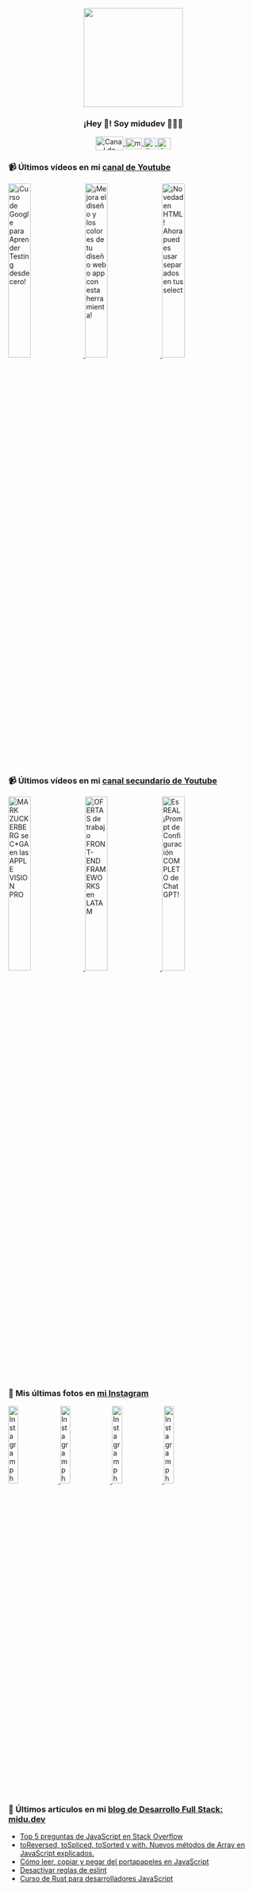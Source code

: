 <p align="center" width="300">
   <img align="center" width="200" src="https://user-images.githubusercontent.com/1561955/106762302-fda9de00-6635-11eb-99be-3ef744e60c0e.png" />
   <h3 align="center">¡Hey 👋! Soy midudev 👨🏻‍💻</h3>
</p>

<p align="center">
   <a href="https://twitch.tv/midudev" target="blank">
    <img align="center" src="https://upload.wikimedia.org/wikipedia/commons/c/ce/Twitch_logo_2019.svg" alt="Canal de Twitch de midudev" height="28px" width="56px" />
  </a>
  <span style="width: 8px;"> </span>
   <a href="https://youtube.com/midudev" target="blank">
    <img align="center" src="https://upload.wikimedia.org/wikipedia/commons/0/09/YouTube_full-color_icon_%282017%29.svg" alt="midudev" height="23px" width="33px" />
  </a>
  <span style="width: 8px;"> </span>
  <a href="https://instagram.com/midu.dev" target="blank">
    <img align="center" src="https://upload.wikimedia.org/wikipedia/commons/e/e7/Instagram_logo_2016.svg" alt="Canal de Instagram de midu.dev" height="23px" width="23px" />
  </a>
  <span style="width: 8px;"> </span>
  <a href="https://twitter.com/midudev" target="blank">
    <img align="center" src="https://upload.wikimedia.org/wikipedia/commons/thumb/6/6f/Logo_of_Twitter.svg/2491px-Logo_of_Twitter.svg.png" alt="Canal de Twitter de midudev" height="23px" width="28px" />
  </a>
</p>

### 📹 Últimos vídeos en mi [canal de Youtube](https://youtube.com/midudev?sub_confirmation=1)

<a href='https://youtu.be/tmRJ9GZhxqM' target='_blank'>
  <img width='30%' src='https://img.youtube.com/vi/tmRJ9GZhxqM/mqdefault.jpg' alt='¡Curso de Google para Aprender Testing desde cero!' />
</a>
<a href='https://youtu.be/e6bDFrxKYUE' target='_blank'>
  <img width='30%' src='https://img.youtube.com/vi/e6bDFrxKYUE/mqdefault.jpg' alt='¡Mejora el diseño y los colores de tu diseño web o app con esta herramienta!' />
</a>
<a href='https://youtu.be/_vwLo7ykQ2c' target='_blank'>
  <img width='30%' src='https://img.youtube.com/vi/_vwLo7ykQ2c/mqdefault.jpg' alt='¡Novedad en HTML! Ahora puedes usar separados en tus select' />
</a>

### 📹 Últimos vídeos en mi [canal secundario de Youtube](https://youtube.com/midulive?sub_confirmation=1)

<a href='https://youtu.be/r4nQJP9G6Os' target='_blank'>
  <img width='30%' src='https://img.youtube.com/vi/r4nQJP9G6Os/mqdefault.jpg' alt='MARK ZUCKERBERG se C*GA en las APPLE VISION PRO' />
</a>
<a href='https://youtu.be/BhEuYUcdM4c' target='_blank'>
  <img width='30%' src='https://img.youtube.com/vi/BhEuYUcdM4c/mqdefault.jpg' alt='OFERTAS de trabajo FRONT-END FRAMEWORKS en LATAM' />
</a>
<a href='https://youtu.be/HLrwoXCEZdo' target='_blank'>
  <img width='30%' src='https://img.youtube.com/vi/HLrwoXCEZdo/mqdefault.jpg' alt='Es REAL ¡Prompt de Configuración COMPLETO de ChatGPT!' />
</a>

### 📸 Mis últimas fotos en [mi Instagram](https://instagram.com/midu.dev)

<a href='https://instagram.com/p/C0CN7G_tqtL' target='_blank'>
  <img width='20%' src='https://instagram.flba2-1.fna.fbcdn.net/v/t51.2885-15/404570989_310584011839619_4181433579164759611_n.jpg?stp=dst-jpg_e15_fr_p1080x1080&_nc_ht=instagram.flba2-1.fna.fbcdn.net&_nc_cat=111&_nc_ohc=1mAyVBab7j0AX_folGw&edm=APU89FABAAAA&ccb=7-5&oh=00_AfAJTZlayjLqQQp_3puAsb8O4kGfDSYbma_-qaX2Lb9RTw&oe=65CF7E9B&_nc_sid=bc0c2c' alt='Instagram photo' />
</a>
<a href='https://instagram.com/p/C3VSEZvNqlC' target='_blank'>
  <img width='20%' src='https://instagram.flba2-1.fna.fbcdn.net/v/t51.2885-15/427338203_2033605887021145_1626697539534642786_n.jpg?stp=dst-jpg_e15&_nc_ht=instagram.flba2-1.fna.fbcdn.net&_nc_cat=101&_nc_ohc=hzIrWPP2iUoAX9zmnI9&edm=APU89FABAAAA&ccb=7-5&oh=00_AfBfY_09qBzkdiPN17eW1UnEiw4xgQUDUYiXICmBAf2GGA&oe=65CF13E0&_nc_sid=bc0c2c' alt='Instagram photo' />
</a>
<a href='https://instagram.com/p/C3TLiTDNmHW' target='_blank'>
  <img width='20%' src='https://instagram.flba2-1.fna.fbcdn.net/v/t51.2885-15/426720721_760633458949928_956968583434505166_n.jpg?stp=dst-jpg_e15&_nc_ht=instagram.flba2-1.fna.fbcdn.net&_nc_cat=108&_nc_ohc=lyw7H4_5VEgAX8MmxEn&edm=APU89FABAAAA&ccb=7-5&oh=00_AfChRLVJm5CU704BDg0xFjRgAu2FhUMBNAUjfFAwK6LTow&oe=65CEF319&_nc_sid=bc0c2c' alt='Instagram photo' />
</a>
<a href='https://instagram.com/p/C3QSejhtXk9' target='_blank'>
  <img width='20%' src='https://instagram.flba2-1.fna.fbcdn.net/v/t51.2885-15/427492380_1092934558524727_1832270318537251419_n.jpg?stp=dst-jpg_e15&_nc_ht=instagram.flba2-1.fna.fbcdn.net&_nc_cat=107&_nc_ohc=Nu6jbOlDziQAX8Tcfx3&edm=APU89FABAAAA&ccb=7-5&oh=00_AfAs9k8YbiXgtW9zzIYS4HYxJiJ_6lcxbK1gioXahDqO7g&oe=65CEF2ED&_nc_sid=bc0c2c' alt='Instagram photo' />
</a>

### 📝 Últimos artículos en mi [blog de Desarrollo Full Stack: midu.dev](https://midu.dev)
- [Top 5 preguntas de JavaScript en Stack Overflow](https://midu.dev/top-5-preguntas-javascript-stack-overflow/)
- [toReversed, toSpliced, toSorted y with. Nuevos métodos de Array en JavaScript explicados.](https://midu.dev/to-reversed-to-spliced-to-sorted-with/)
- [Cómo leer, copiar y pegar del portapapeles en JavaScript](https://midu.dev/leer-copiar-pegar-portapapeles-javascript/)
- [Desactivar reglas de eslint](https://midu.dev/desactivar-reglas-eslint/)
- [Curso de Rust para desarrolladores JavaScript](https://midu.dev/rust-para-desarrolladores-javascript/)